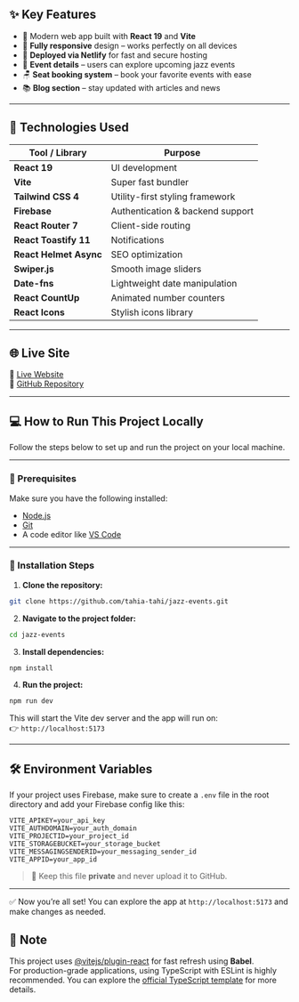 
## ✨ Key Features

- 🎨 Modern web app built with **React 19** and **Vite**
- 📱 **Fully responsive** design – works perfectly on all devices
- 🚀 **Deployed via Netlify** for fast and secure hosting
- 📅 **Event details** – users can explore upcoming jazz events
- 🪑 **Seat booking system** – book your favorite events with ease
- 📚 **Blog section** – stay updated with articles and news

---

## 🧰 Technologies Used

| Tool / Library          | Purpose                          |
|-------------------------|----------------------------------|
| **React 19**            | UI development                   |
| **Vite**                | Super fast bundler               |
| **Tailwind CSS 4**      | Utility-first styling framework  |
| **Firebase**            | Authentication & backend support |
| **React Router 7**      | Client-side routing              |
| **React Toastify 11**   | Notifications                    |
| **React Helmet Async**  | SEO optimization                 |
| **Swiper.js**           | Smooth image sliders             |
| **Date-fns**            | Lightweight date manipulation    |
| **React CountUp**       | Animated number counters         |
| **React Icons**         | Stylish icons library            |

---

## 🌐 Live Site

🔗 [Live Website](https://jazz-events.web.app/)  
🔗 [GitHub Repository](https://github.com/tahia-tahi/jazz-events)

---

## 💻 How to Run This Project Locally

Follow the steps below to set up and run the project on your local machine.

---

### 🧾 Prerequisites

Make sure you have the following installed:

- [Node.js](https://nodejs.org/)
- [Git](https://git-scm.com/)
- A code editor like [VS Code](https://code.visualstudio.com/)

---

### 🚀 Installation Steps

1. **Clone the repository:**

```bash
git clone https://github.com/tahia-tahi/jazz-events.git
```

2. **Navigate to the project folder:**

```bash
cd jazz-events
```

3. **Install dependencies:**

```bash
npm install
```

4. **Run the project:**

```bash
npm run dev
```

This will start the Vite dev server and the app will run on:  
👉 `http://localhost:5173`

---

## 🛠 Environment Variables

If your project uses Firebase, make sure to create a `.env` file in the root directory and add your Firebase config like this:

```
VITE_APIKEY=your_api_key
VITE_AUTHDOMAIN=your_auth_domain
VITE_PROJECTID=your_project_id
VITE_STORAGEBUCKET=your_storage_bucket
VITE_MESSAGINGSENDERID=your_messaging_sender_id
VITE_APPID=your_app_id
```

> 🔐 Keep this file **private** and never upload it to GitHub.

---

✅ Now you’re all set! You can explore the app at `http://localhost:5173` and make changes as needed.


## 📌 Note

This project uses [@vitejs/plugin-react](https://github.com/vitejs/vite-plugin-react) for fast refresh using **Babel**.  
For production-grade applications, using TypeScript with ESLint is highly recommended. You can explore the [official TypeScript template](https://github.com/vitejs/vite/tree/main/packages/create-vite/template-react-ts) for more details.
